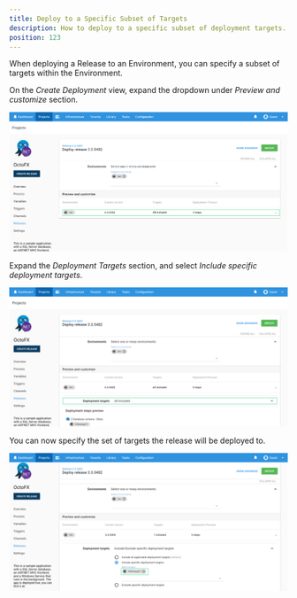 ```yaml
---
title: Deploy to a Specific Subset of Targets
description: How to deploy to a specific subset of deployment targets.
position: 123
---
```


When deploying a Release to an Environment, you can specify a subset of targets within the Environment.

On the *Create Deployment* view, expand the dropdown under *Preview and customize* section.

![deployment_preview_and_customize](deployment-preview-and-customize.png "width=500")

Expand the *Deployment Targets* section, and select *Include specific deployment targets*.

![deployment_targets](deployment-targets.png "width=500")

You can now specify the set of targets the release will be deployed to.

![deployment_targets-selection](deployment-targets-selection.png "width=500")
